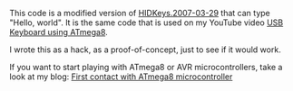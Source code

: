 This code is a modified version of [HIDKeys.2007-03-29][1] that can type
"Hello, world". It is the same code that is used on my YouTube video [USB
Keyboard using ATmega8][2].

I wrote this as a hack, as a proof-of-concept, just to see if it would work.

If you want to start playing with ATmega8 or AVR microcontrollers, take a look
at my blog: [First contact with ATmega8 microcontroller][3]

[1]: http://www.obdev.at/products/vusb/hidkeys.html
[2]: http://www.youtube.com/watch?v=klFM_b8mhnY
[3]: https://denilson.sa.nom.br/blog/2007-10-25/first-contact-with-atmega8-microcontroller-part-1
